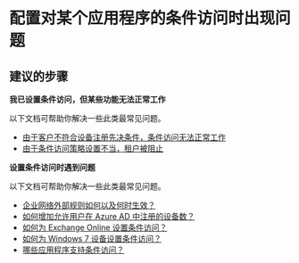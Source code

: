 <properties
  pageTitle="Problems configuring conditional access to one of my applications"
  description="配置对某个应用程序的条件访问时出现问题"
  service="microsoft.aad"
  resource="Microsoft_AAD_IAM"
  authors="ajamess"
  selfHelpType="resource"
  cloudEnvironments="public"
  resourceTags="enterpriseapps_overview, enterpriseapps_singleapp"
  displayOrder="2507"
 />


# <a name="problems-configuring-conditional-access-to-one-of-my-applications"></a>配置对某个应用程序的条件访问时出现问题

## <a name="recommended-steps"></a>**建议的步骤**

**我已设置条件访问，但某些功能无法正常工作**

以下文档可帮助你解决一些此类最常见问题。

  * [由于客户不符合设备注册先决条件，条件访问无法正常工作](https://docs.microsoft.com/azure/active-directory/active-directory-conditional-access/?WT.mc_id=UI_AAD_Enterprise_Apps_Troubleshooting_L2_Overview)
  * [由于条件访问策略设置不当，租户被阻止](https://docs.microsoft.com/azure/active-directory/active-directory-conditional-access-device-remediation/?WT.mc_id=UI_AAD_Enterprise_Apps_Troubleshooting_L2_Overview)

**设置条件访问时遇到问题**

以下文档可帮助你解决一些此类最常见问题。

  * [企业网络外部规则如何以及何时生效？](http://aka.ms/calocation/?WT.mc_id=UI_AAD_Enterprise_Apps_Troubleshooting_L2_Overview)
  * [如何增加允许用户在 Azure AD 中注册的设备数？](https://docs.microsoft.com/azure/active-directory/active-directory-azureadjoin-setup/?WT.mc_id=UI_AAD_Enterprise_Apps_Troubleshooting_L2_Overview)
  * [如何为 Exchange Online 设置条件访问？](http://aka.ms/csforexchange/?WT.mc_id=UI_AAD_Enterprise_Apps_Troubleshooting_L2_Overview)
  * [如何为 Windows 7 设备设置条件访问？](https://docs.microsoft.com/azure/active-directory/active-directory-conditional-access#device-based-conditional-access/?WT.mc_id=UI_AAD_Enterprise_Apps_Troubleshooting_L2_Overview)
  * [哪些应用程序支持条件访问？](https://docs.microsoft.com/azure/active-directory/active-directory-conditional-access-supported-apps/?WT.mc_id=UI_AAD_Enterprise_Apps_Troubleshooting_L2_Overview)


